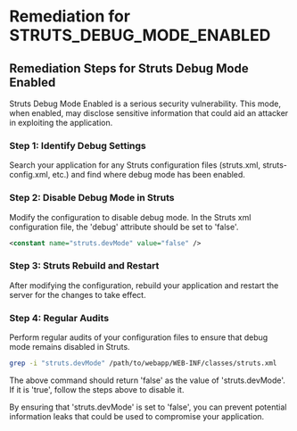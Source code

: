 # Remediation for STRUTS_DEBUG_MODE_ENABLED

## Remediation Steps for Struts Debug Mode Enabled
Struts Debug Mode Enabled is a serious security vulnerability. This mode, when enabled, may disclose sensitive information that could aid an attacker in exploiting the application. 

### Step 1: Identify Debug Settings
Search your application for any Struts configuration files (struts.xml, struts-config.xml, etc.) and find where debug mode has been enabled.

### Step 2: Disable Debug Mode in Struts
Modify the configuration to disable debug mode. In the Struts xml configuration file, the 'debug' attribute should be set to 'false'. 

```xml
<constant name="struts.devMode" value="false" />
```
### Step 3: Struts Rebuild and Restart
After modifying the configuration, rebuild your application and restart the server for the changes to take effect.

### Step 4: Regular Audits
Perform regular audits of your configuration files to ensure that debug mode remains disabled in Struts. 

```bash
grep -i "struts.devMode" /path/to/webapp/WEB-INF/classes/struts.xml
``` 

The above command should return 'false' as the value of 'struts.devMode'. If it is 'true', follow the steps above to disable it. 

By ensuring that 'struts.devMode' is set to 'false', you can prevent potential information leaks that could be used to compromise your application.